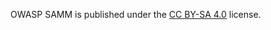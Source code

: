 OWASP SAMM is published under the [CC BY-SA 4.0](https://creativecommons.org/licenses/by-sa/4.0/) license.
